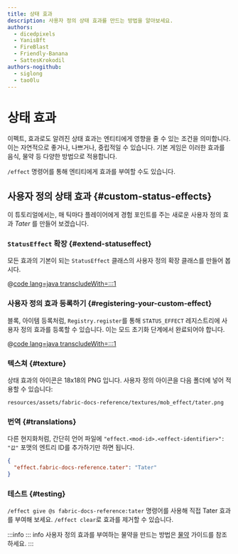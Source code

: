 ```yaml
---
title: 상태 효과
description: 사용자 정의 상태 효과를 만드는 방법을 알아보세요.
authors:
  - dicedpixels
  - YanisBft
  - FireBlast
  - Friendly-Banana
  - SattesKrokodil
authors-nogithub:
  - siglong
  - tao0lu
---
```


# 상태 효과

이펙트, 효과로도 알려진 상태 효과는 엔티티에게 영향을 줄 수 있는 조건을 의미합니다. 이는 자연적으로 좋거나, 나쁘거나, 중립적일 수 있습니다. 기본 게임은 이러한 효과를 음식, 물약 등 다양한 방법으로 적용합니다.

`/effect` 명령어를 통해 엔티티에게 효과를 부여할 수도 있습니다.

## 사용자 정의 상태 효과 {#custom-status-effects}

이 튜토리얼에서는, 매 틱마다 플레이어에게 경험 포인트를 주는 새로운 사용자 정의 효과 _Tater_ 를 만들어 보겠습니다.

### `StatusEffect` 확장 {#extend-statuseffect}

모든 효과의 기본이 되는 `StatusEffect` 클래스의 사용자 정의 확장 클래스를 만들어 봅시다.

@[code lang=java transcludeWith=:::1](@/reference/latest/src/main/java/com/example/docs/effect/TaterEffect.java)

### 사용자 정의 효과 등록하기 {#registering-your-custom-effect}

블록, 아이템 등록처럼, `Registry.register`를 통해 `STATUS_EFFECT` 레지스트리에 사용자 정의 효과를 등록할 수 있습니다. 이는 모드 초기화 단계에서 완료되어야 합니다.

@[code lang=java transcludeWith=:::1](@/reference/latest/src/main/java/com/example/docs/effect/FabricDocsReferenceEffects.java)

### 텍스쳐 {#texture}

상태 효과의 아이콘은 18x18의 PNG 입니다. 사용자 정의 아이콘을 다음 폴더에 넣어 적용할 수 있습니다:

```:no-line-numbers
resources/assets/fabric-docs-reference/textures/mob_effect/tater.png
```

<DownloadEntry type="Example Texture" visualURL="/assets/develop/tater-effect.png" downloadURL="/assets/develop/tater-effect-icon.png" />

### 번역 {#translations}

다른 현지화처럼, 간단히 언어 파일에 `"effect.<mod-id>.<effect-identifier>": "값"` 포맷의 엔트리 ID를 추가하기만 하면 됩니다.

```json
{
  "effect.fabric-docs-reference.tater": "Tater"
}
```

### 테스트 {#testing}

`/effect give @s fabric-docs-reference:tater` 명령어를 사용해 직접 Tater 효과를 부여해 보세요.
`/effect clear`로 효과를 제거할 수 있습니다.

:::info
::: info
사용자 정의 효과를 부여하는 물약을 만드는 방법은 [물약](../items/potions) 가이드를 참조하세요.
:::
